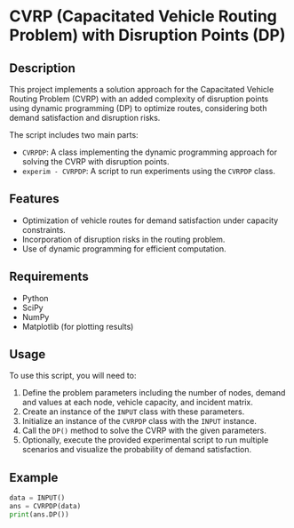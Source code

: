 # CVRP (Capacitated Vehicle Routing Problem) with Disruption Points (DP)

## Description
This project implements a solution approach for the Capacitated Vehicle Routing Problem (CVRP) with an added complexity of disruption points using dynamic programming (DP) to optimize routes, considering both demand satisfaction and disruption risks.

The script includes two main parts:
- `CVRPDP`: A class implementing the dynamic programming approach for solving the CVRP with disruption points.
- `experim - CVRPDP`: A script to run experiments using the `CVRPDP` class.

## Features
- Optimization of vehicle routes for demand satisfaction under capacity constraints.
- Incorporation of disruption risks in the routing problem.
- Use of dynamic programming for efficient computation.

## Requirements
- Python
- SciPy
- NumPy
- Matplotlib (for plotting results)

## Usage
To use this script, you will need to:
1. Define the problem parameters including the number of nodes, demand and values at each node, vehicle capacity, and incident matrix.
2. Create an instance of the `INPUT` class with these parameters.
3. Initialize an instance of the `CVRPDP` class with the `INPUT` instance.
4. Call the `DP()` method to solve the CVRP with the given parameters.
5. Optionally, execute the provided experimental script to run multiple scenarios and visualize the probability of demand satisfaction.

## Example
```python
data = INPUT()
ans = CVRPDP(data)
print(ans.DP())
 
